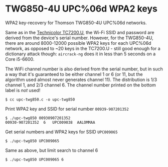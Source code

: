 # TWG850-4U UPC%06d WPA2 keys

WPA2 key-recovery for Thomson TWG850-4U UPC%06d networks.

Same as in the [Technicolor TC7200.U](https://haxx.in/upc-wifi/), the Wi-Fi SSID and
password are derived from the device's serial number.
However, for the TWG850-4U, there are around 8000-12000
possible WPA2 keys for each UPC%06d network, as opposed
to ~20 keys in the TC7200.U - still good enough for
a dictionary attack though: `aircrack-ng` does it in less than 5 seconds
on a Core i5-6600.

The WiFi channel number is also derived from the serial
number, but in such a way that it's guaranteed to be either
channel 1 or 6 (or 11, but the algorithm used almost never
generates channel 11). The distribution is 1/3 channel 1,
and 2/3 channel 6. The channel number printed on the bottom
label is _not_ used!

`$ cc upc-twg850.c -o upc-twg850`

Print WPA2 key and SSID for serial number `00939-907201352`

```
$ ./upc-twg850 00930907201352
00930-907201352  6   UPC009038  AALOMMAA
```
Get serial numbers and WPA2 keys for SSID `UPC009065`

`$ ./upc-twg850 UPC009065`

Same as above, but limit search to channel 6

`$ ./upc-twg850 UPC009065 6`


